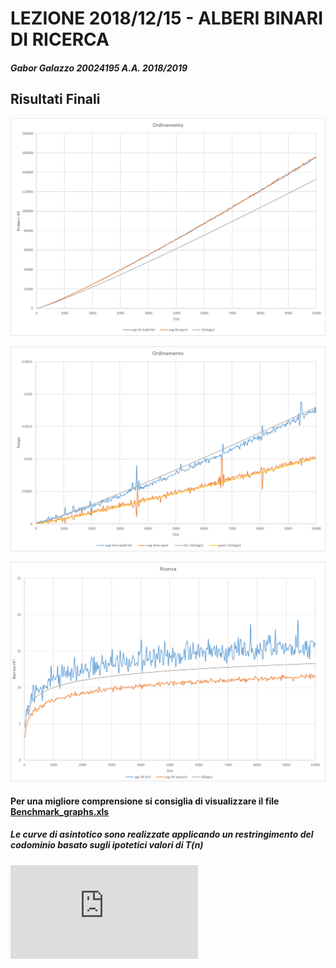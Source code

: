 # LEZIONE 2018/12/15 - ALBERI BINARI DI RICERCA
##### Gabor Galazzo 20024195 A.A. 2018/2019

## Risultati Finali

![fig. 1.1](doc/ordinamento_hit.png)

![fig. 1.2](doc/ordinamento_tempo.png)

![f1.3](doc/ricerca.png)

#### Per una migliore comprensione si consiglia di visualizzare il file [Benchmark_graphs.xls](doc/Benchmark_graphs.xlsx)

##### Le curve di asintotico sono realizzate applicando un restringimento del codominio basato sugli ipotetici valori di T(n)
![example](https://latex.codecogs.com/gif.latex?Ex%3A%20O%28n%5Ccdot%20log%28n%29%29%20%3D%20actualSize%20%5Ccdot%20log_2%28actualSize%29%20%5Ccdot%20%5Cfrac%7BmaxValue%7D%7Blog_2%28MaxSize%29%7D)
